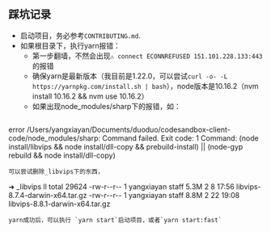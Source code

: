 ## 踩坑记录

- 启动项目，务必参考`CONTRIBUTING.md`.
- 如果根目录下，执行yarn报错：
  - 第一步翻墙，不然会出现`⚠ connect ECONNREFUSED 151.101.228.133:443`的报错
  - 确保yarn是最新版本（我目前是1.22.0，可以尝试`curl -o- -L https://yarnpkg.com/install.sh
  | bash`），node版本是10.16.2（nvm install 10.16.2 && nvm use 10.16.2）
  - 如果出现node_modules/sharp下的报错，如：
  ```
error /Users/yangxiayan/Documents/duoduo/codesandbox-client-code/node_modules/sharp: Command failed.
Exit code: 1
Command: (node install/libvips && node install/dll-copy && prebuild-install) || (node-gyp rebuild && node install/dll-copy)
  ```
  可以尝试删除_libvips下的东西，
  ```
➜  _libvips ll
total 29624
-rw-r--r--  1 yangxiayan  staff   5.3M  2  8 17:56 libvips-8.7.4-darwin-x64.tar.gz
-rw-r--r--  1 yangxiayan  staff   8.8M  2 22 19:08 libvips-8.8.1-darwin-x64.tar.gz
  ```
  yarn成功后，可以执行 `yarn start`启动项目，或者`yarn start:fast`